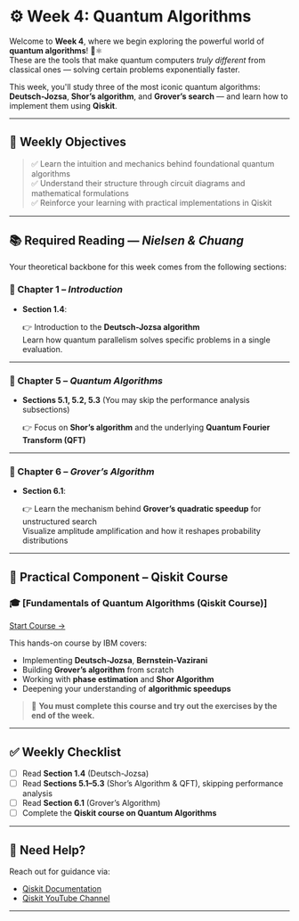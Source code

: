 # ⚙️ Week 4: Quantum Algorithms

Welcome to **Week 4**, where we begin exploring the powerful world of **quantum algorithms**! 🧠⚛️  
These are the tools that make quantum computers *truly different* from classical ones — solving certain problems exponentially faster.

This week, you'll study three of the most iconic quantum algorithms: **Deutsch-Jozsa**, **Shor’s algorithm**, and **Grover’s search** — and learn how to implement them using **Qiskit**.

---

## 🎯 Weekly Objectives

> ✅ Learn the intuition and mechanics behind foundational quantum algorithms  
> ✅ Understand their structure through circuit diagrams and mathematical formulations  
> ✅ Reinforce your learning with practical implementations in Qiskit

---

## 📚 Required Reading — *Nielsen & Chuang*

Your theoretical backbone for this week comes from the following sections:

### 📖 Chapter 1 – *Introduction*
- **Section 1.4**:
  
  👉 Introduction to the **Deutsch-Jozsa algorithm**  
  Learn how quantum parallelism solves specific problems in a single evaluation.

---

### 📖 Chapter 5 – *Quantum Algorithms*

- **Sections 5.1, 5.2, 5.3** (You may skip the performance analysis subsections)
   
  👉 Focus on **Shor’s algorithm** and the underlying **Quantum Fourier Transform (QFT)**  
---

### 📖 Chapter 6 – *Grover’s Algorithm*
- **Section 6.1**:
  
  👉 Learn the mechanism behind **Grover’s quadratic speedup** for unstructured search  
  Visualize amplitude amplification and how it reshapes probability distributions

---

## 🧪 Practical Component – Qiskit Course

### 🎓 [Fundamentals of Quantum Algorithms (Qiskit Course)]

[Start Course →](https://learning.quantum.ibm.com/course/fundamentals-of-quantum-algorithms)

This hands-on course by IBM covers:
- Implementing **Deutsch-Jozsa**, **Bernstein-Vazirani**
- Building **Grover’s algorithm** from scratch
- Working with **phase estimation** and **Shor Algorithm**
- Deepening your understanding of **algorithmic speedups**

> 📌 **You must complete this course and try out the exercises by the end of the week.**

---

## ✅ Weekly Checklist

- [ ] Read **Section 1.4** (Deutsch-Jozsa)
- [ ] Read **Sections 5.1–5.3** (Shor’s Algorithm & QFT), skipping performance analysis
- [ ] Read **Section 6.1** (Grover’s Algorithm)
- [ ] Complete the **Qiskit course on Quantum Algorithms**
---

## 💬 Need Help?

Reach out for guidance via:
- [Qiskit Documentation](https://qiskit.org/documentation/)
- [Qiskit YouTube Channel](https://www.youtube.com/@qiskit)
---

